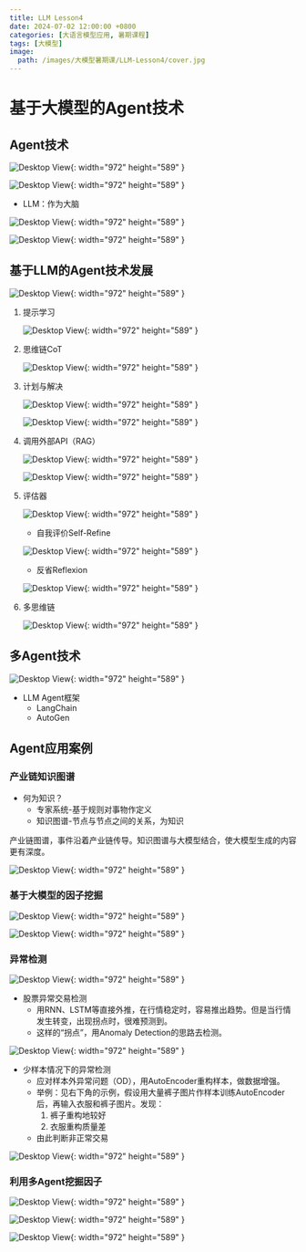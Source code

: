 ```yaml
---
title: LLM Lesson4 
date: 2024-07-02 12:00:00 +0800
categories: [大语言模型应用, 暑期课程]
tags: [大模型]
image:
  path: /images/大模型暑期课/LLM-Lesson4/cover.jpg
---
```

# 基于大模型的Agent技术

## Agent技术

![Desktop View](/images/大模型暑期课/LLM-Lesson4/p1.jpg){: width="972" height="589" }

![Desktop View](/images/大模型暑期课/LLM-Lesson4/p2.jpg){: width="972" height="589" }

- LLM：作为大脑

![Desktop View](/images/大模型暑期课/LLM-Lesson4/p3.jpg){: width="972" height="589" }

![Desktop View](/images/大模型暑期课/LLM-Lesson4/p4.jpg){: width="972" height="589" }

## 基于LLM的Agent技术发展

![Desktop View](/images/大模型暑期课/LLM-Lesson4/p5.jpg){: width="972" height="589" }

1. 提示学习

    ![Desktop View](/images/大模型暑期课/LLM-Lesson4/p6.jpg){: width="972" height="589" }

2. 思维链CoT

    ![Desktop View](/images/大模型暑期课/LLM-Lesson4/p7.jpg){: width="972" height="589" }

3. 计划与解决

    ![Desktop View](/images/大模型暑期课/LLM-Lesson4/p8.jpg){: width="972" height="589" }

    ![Desktop View](/images/大模型暑期课/LLM-Lesson4/p9.jpg){: width="972" height="589" }

4. 调用外部API（RAG）

    ![Desktop View](/images/大模型暑期课/LLM-Lesson4/p10.jpg){: width="972" height="589" }

    ![Desktop View](/images/大模型暑期课/LLM-Lesson4/p11.jpg){: width="972" height="589" }

5. 评估器

    ![Desktop View](/images/大模型暑期课/LLM-Lesson4/p12.jpg){: width="972" height="589" }

    - 自我评价Self-Refine

    ![Desktop View](/images/大模型暑期课/LLM-Lesson4/p13.jpg){: width="972" height="589" }

    - 反省Reflexion

    ![Desktop View](/images/大模型暑期课/LLM-Lesson4/p14.jpg){: width="972" height="589" }

6. 多思维链

    ![Desktop View](/images/大模型暑期课/LLM-Lesson4/p15.jpg){: width="972" height="589" }

## 多Agent技术

![Desktop View](/images/大模型暑期课/LLM-Lesson4/p22.jpg){: width="972" height="589" }

- LLM Agent框架
    - LangChain
    - AutoGen

## Agent应用案例

### 产业链知识图谱

- 何为知识？
    - 专家系统-基于规则对事物作定义
    - 知识图谱-节点与节点之间的关系，为知识

产业链图谱，事件沿着产业链传导。知识图谱与大模型结合，使大模型生成的内容更有深度。

![Desktop View](/images/大模型暑期课/LLM-Lesson4/p16.jpg){: width="972" height="589" }

### 基于大模型的因子挖掘

![Desktop View](/images/大模型暑期课/LLM-Lesson4/p17.jpg){: width="972" height="589" }

![Desktop View](/images/大模型暑期课/LLM-Lesson4/p18.jpg){: width="972" height="589" }

### 异常检测

![Desktop View](/images/大模型暑期课/LLM-Lesson4/p19.jpg){: width="972" height="589" }

- 股票异常交易检测
    - 用RNN、LSTM等直接外推，在行情稳定时，容易推出趋势。但是当行情发生转变，出现拐点时，很难预测到。
    - 这样的“拐点”，用Anomaly Detection的思路去检测。

![Desktop View](/images/大模型暑期课/LLM-Lesson4/p20.jpg){: width="972" height="589" }

- 少样本情况下的异常检测
    - 应对样本外异常问题（OD），用AutoEncoder重构样本，做数据增强。
    - 举例：见右下角的示例，假设用大量裤子图片作样本训练AutoEncoder后，再输入衣服和裤子图片。发现：
        1. 裤子重构地较好
        2. 衣服重构质量差
    - 由此判断非正常交易

![Desktop View](/images/大模型暑期课/LLM-Lesson4/p21.jpg){: width="972" height="589" }

### 利用多Agent挖掘因子

![Desktop View](/images/大模型暑期课/LLM-Lesson4/p23.jpg){: width="972" height="589" }

![Desktop View](/images/大模型暑期课/LLM-Lesson4/p24.jpg){: width="972" height="589" }

![Desktop View](/images/大模型暑期课/LLM-Lesson4/p25.jpg){: width="972" height="589" }
